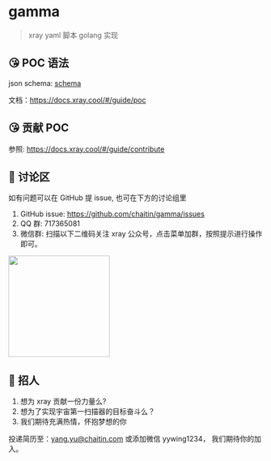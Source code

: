 # gamma

> xray yaml 脚本 golang 实现

## 😘 POC 语法

json schema: [schema](./static/schema/schema.json)

文档：https://docs.xray.cool/#/guide/poc

## 😘 贡献 POC

参照: https://docs.xray.cool/#/guide/contribute

## 📝 讨论区

如有问题可以在 GitHub 提 issue, 也可在下方的讨论组里

1. GitHub issue: https://github.com/chaitin/gamma/issues
2. QQ 群: 717365081
3. 微信群: 扫描以下二维码关注 xray 公众号，点击菜单加群，按照提示进行操作即可。

<img src="https://docs.xray.cool/assets/wechat.jpg?cache=_none" height="200px">

## 📝 招人

1. 想为 xray 贡献一份力量么?
2. 想为了实现宇宙第一扫描器的目标奋斗么？
3. 我们期待充满热情，怀抱梦想的你

投递简历至：yang.yu@chaitin.com 或添加微信 yywing1234， 我们期待你的加入。
